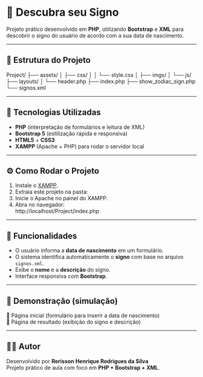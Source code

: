 # 🔮 Descubra seu Signo

Projeto prático desenvolvido em **PHP**, utilizando **Bootstrap** e **XML** para descobrir o signo do usuário de acordo com a sua data de nascimento.

---

## 📂 Estrutura do Projeto

Project/
├── assets/
│ ├── css/
│ │ └── style.css
│ ├── imgs/
│ └── js/
├── layouts/
│ └── header.php
├── index.php
├── show_zodiac_sign.php
└── signos.xml

---

## 🚀 Tecnologias Utilizadas
- **PHP** (interpretação de formulários e leitura de XML)  
- **Bootstrap 5** (estilização rápida e responsiva)  
- **HTML5** + **CSS3**  
- **XAMPP** (Apache + PHP) para rodar o servidor local  

---

## ⚙️ Como Rodar o Projeto

1. Instale o [XAMPP](https://www.apachefriends.org/download.html).  
2. Extraia este projeto na pasta:  
3. Inicie o Apache no painel do XAMPP.  
4. Abra no navegador:  
http://localhost/Project/index.php

---

## 📝 Funcionalidades
- O usuário informa a **data de nascimento** em um formulário.  
- O sistema identifica automaticamente o **signo** com base no arquivo `signos.xml`.  
- Exibe o **nome** e a **descrição** do signo.  
- Interface responsiva com **Bootstrap**.  

---

## 📸 Demonstração (simulação)

📍 Página inicial (formulário para inserir a data de nascimento)  
📍 Página de resultado (exibição do signo e descrição)

---

## 👨‍💻 Autor
Desenvolvido por **Rerisson Henrique Rodrigues da Silva**  
Projeto prático de aula com foco em **PHP + Bootstrap + XML**.
